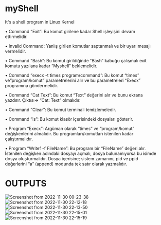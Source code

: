 # myShell
It's a shell program in Linux Kernel

• Command “Exit”: Bu komut girilene kadar Shell işleyişini devam ettirmelidir.

• Invalid Command: Yanlış girilen komutlar saptanmalı ve bir uyarı mesajı vermelidir.

• Command “Bash”: Bu komut girildiğinde “Bash” kabuğu çalışmalı exit komutu yazılana kadar “Myshell” beklemelidir.

• Command “execx -t times program/command”: Bu komut “times” ve”program/komut” parametrelerini alır ve bu parametreleri “Execx” programına göndermelidir.

• Command “Cat Text”: Bu komut “Text” değerini alır ve bunu ekrana yazdırır. Çıktısı-> “Cat: Text” olmalıdır.

• Command “Clear”: Bu komut terminali temizlemeledir.

• Command “ls”: Bu komut klasör içerisindeki dosyaları gösterir.

• Program “Execx”: Argüman olarak “times” ve “program/komut” değişkenlerini  almalıdır. Bu programları/komutları istenilen kadar çalıştırmalıdır.

• Program “Writef -f FileName”: Bu program bir “FileName” değeri alır. İstenilen değişken adındaki dosyayı açmalı, dosya bulunamıyorsa bu isimde dosya oluşturmalıdır. Dosya içerisine; sistem zamanını, pid ve ppid değerlerini “a” (append) modunda tek satır olarak yazmalıdır.


# OUTPUTS

![Screenshot from 2022-11-30 00-23-38](https://user-images.githubusercontent.com/101721434/220135040-ac4b6a21-7b82-4986-a827-33052b3468cf.png)
![Screenshot from 2022-11-30 22-12-18](https://user-images.githubusercontent.com/101721434/220135047-d1d799aa-4dda-4adb-a9c0-0e7312145615.png)
![Screenshot from 2022-11-30 22-13-50](https://user-images.githubusercontent.com/101721434/220135049-cabc0f11-c550-4cb6-b4d8-32164d39c070.png)
![Screenshot from 2022-11-30 22-15-01](https://user-images.githubusercontent.com/101721434/220135055-adf4904e-99ed-40ff-9343-beeefb571fd0.png)
![Screenshot from 2022-11-30 22-15-19](https://user-images.githubusercontent.com/101721434/220135063-5e1e6f12-c192-488f-9e7e-29e5b91e68cb.png)
